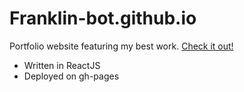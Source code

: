 # Franklin-bot.github.io

Portfolio website featuring my best work. [Check it out!](https://franklin-bot.github.io/)

- Written in ReactJS
- Deployed on gh-pages
